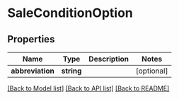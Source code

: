 # SaleConditionOption

## Properties
Name | Type | Description | Notes
------------ | ------------- | ------------- | -------------
**abbreviation** | **string** |  | [optional] 

[[Back to Model list]](../README.md#documentation-for-models) [[Back to API list]](../README.md#documentation-for-api-endpoints) [[Back to README]](../README.md)


